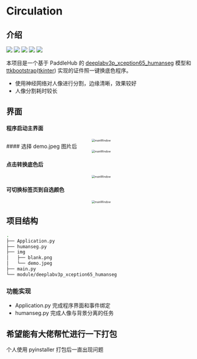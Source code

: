 # Circulation

## 介绍

[![](https://img.shields.io/badge/israel--dryer-ttkbootstrap-blue?logo=github)](https://github.com/israel-dryer/ttkbootstrap) [![](https://img.shields.io/badge/PaddlePaddle-Paddle-blue?logo=github)](https://github.com/PaddlePaddle/Paddle) [![](https://img.shields.io/badge/PaddlePaddle-PaddleHub-blue?logo=github)](https://github.com/PaddlePaddle/PaddleHub) ![](https://img.shields.io/badge/support-python3-brightgreen?logo=python) [![](https://img.shields.io/github/last-commit/GavinSun0921/Circulation)](https://github.com/GavinSun0921/Circulation/commits/master)

本项目是一个基于 PaddleHub 的 [deeplabv3p_xception65_humanseg](https://www.paddlepaddle.org.cn/hubdetail?name=deeplabv3p_xception65_humanseg&en_category=ImageSegmentation) 模型和 [ttkbootstrap](https://ttkbootstrap.readthedocs.io/en/latest/)([tkinter](https://docs.python.org/3/library/tkinter.html#module-tkinter)) 实现的证件照一键换底色程序。

- 使用神经网络对人像进行分割，边缘清晰，效果较好
- 人像分割耗时较长

## 界面

#### 程序启动主界面

<div align=center>
<img src="F:\PycharmProjects\pythonProject\img\ref\mainWindow.png" alt="mainWindow" style="zoom:50%; center" />
</div>
#### 选择 demo.jpeg 图片后

<div align=center>
<img src="F:\PycharmProjects\pythonProject\img\ref\openPic.png" alt="mainWindow" style="zoom:50%; center" />
</div>

#### 点击转换底色后

<div align=center>
<img src="F:\PycharmProjects\pythonProject\img\ref\transPic.png" alt="mainWindow" style="zoom:50%; center" />
</div>

#### 可切换标签页到自选颜色

<div align=center>
<img src="F:\PycharmProjects\pythonProject\img\ref\customColor.png" alt="mainWindow" style="zoom:50%; center" />
</div>

## 项目结构

```bash
.
├── Application.py
├── humanseg.py
├── img
│   ├── blank.png
│   └── demo.jpeg
├── main.py
└── module/deeplabv3p_xception65_humanseg
```

### 功能实现

- Application.py 完成程序界面和事件绑定
- humanseg.py 完成人像与背景分离的任务

## 希望能有大佬帮忙进行一下打包

个人使用 pyinstaller 打包后一直出现问题
